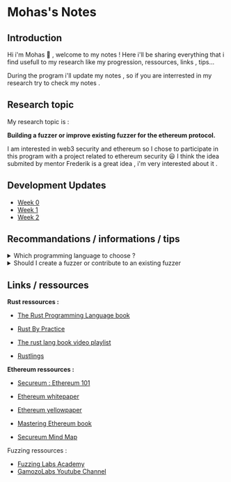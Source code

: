 # Mohas's Notes

## Introduction
Hi i'm Mohas :wave: , welcome to my notes !
Here i'll be sharing everything that i find usefull to my research like my progression, ressources, links , tips...

During the program i'll update my notes , so if you are interrested in my research try to check my notes .

## Research topic

My research topic is :

**Building a fuzzer or improve existing fuzzer for the ethereum protocol.**

I am interested in web3 security and ethereum so I chose to participate in this program with a project related to ethereum security :smiley:
I think the idea submited by mentor Frederik is a great idea , i'm very interested about it .

## Development Updates

- [Week 0](https://hackmd.io/@Mohas/HklrvE3Fh)
- [Week 1](https://hackmd.io/@Mohas/H1oimF5qn)
- [Week 2](https://hackmd.io/@Mohas/BJUFJGSih)

## Recommandations / informations / tips

<details>
<summary>Which programming language to choose ?</summary>
<br>
Based on my research and some fuzzing experts Go and Rust are the best choices to make a fuzzer.
</details>

<details>
<summary>Should I create a fuzzer or contribute to an existing fuzzer</summary>
<br>
It depends on your preference, but according to a feedback contributing to an already existing project seems more doable if you do not have prior skills in fuzzing.
</details>

## Links / ressources

**Rust ressources :**

- [The Rust Programming Language book](https://rust-book.cs.brown.edu/title-page.html)

- [Rust By Practice](https://practice.rs/why-exercise.html)

- [The rust lang book video playlist ](https://www.youtube.com/watch?v=OX9HJsJUDxA&list=PLai5B987bZ9CoVR-QEIN9foz4QCJ0H2Y8&ab_channel=Let%27sGetRusty)

- [Rustlings](https://github.com/rust-lang/rustlings)

**Ethereum ressources :**

- [Secureum : Ethereum 101](https://secureum.substack.com/p/ethereum-101)

- [Ethereum whitepaper](https://ethereum.org/en/whitepaper/)

- [Ethereum yellowpaper](https://ethereum.github.io/yellowpaper/paper.pdf)

- [Mastering Ethereum book](https://github.com/ethereumbook/ethereumbook)

- [Secureum Mind Map](https://github.com/x676f64/secureum-mind_map)

Fuzzing ressources :

- [Fuzzing Labs Academy](https://academy.fuzzinglabs.com/)
- [GamozoLabs Youtube Channel](https://www.youtube.com/@gamozolabs/featured)
